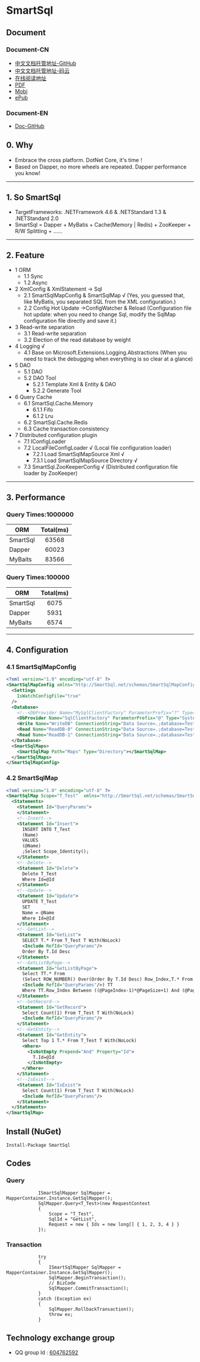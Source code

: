 # SmartSql

## Document

### Document-CN

- [中文文档托管地址-GitHub](https://github.com/Ahoo-Wang/SmartSql-Doc-CN)
- [中文文档托管地址-码云](https://gitee.com/AhooWang/SmartSql-Doc-CN)
- [在线阅读地址](https://doc.smartsql.net/)
- [PDF](https://www.gitbook.com/download/pdf/book/ahoo-wang/smartsql-doc-cn)
- [Mobi](https://www.gitbook.com/download/mobi/book/ahoo-wang/smartsql-doc-cn)
- [ePub](https://www.gitbook.com/download/epub/book/ahoo-wang/smartsql-doc-cn)

### Document-EN

- [Doc-GitHub](https://github.com/Ahoo-Wang/SmartSql-Doc)

## 0. Why

- Embrace the cross platform. DotNet Core, it's time！
- Based on Dapper, no more wheels are repeated. Dapper performance you know!

 ----

## 1. So SmartSql

- TargetFrameworks: .NETFramework 4.6 & .NETStandard 1.3 & .NETStandard 2.0
- SmartSql = Dapper + MyBatis + Cache(Memory | Redis) + ZooKeeper + R/W Splitting + ......

----

## 2. Feature

- 1 ORM
  - 1.1 Sync
  - 1.2 Async
- 2 XmlConfig & XmlStatement -> Sql
  - 2.1 SmartSqlMapConfig & SmartSqlMap √  (Yes, you guessed that, like MyBatis, you separated SQL from the XML configuration.)
  - 2.2 Config Hot Update ->ConfigWatcher & Reload (Configuration file hot update: when you need to change Sql, modify the SqlMap configuration file directly and save it.)
- 3 Read-write separation
  - 3.1 Read-write separation
  - 3.2 Election of the read database by weight
- 4 Logging √
  - 4.1 Base on Microsoft.Extensions.Logging.Abstractions  (When you need to track the debugging when everything is so clear at a glance)
- 5 DAO
  - 5.1 DAO
  - 5.2 DAO Tool
    - 5.2.1 Template Xml & Entity & DAO
    - 5.2.2 Generate Tool
- 6 Query Cache
  - 6.1 SmartSql.Cache.Memory
    - 6.1.1 Fifo
    - 6.1.2 Lru
  - 6.2 SmartSql.Cache.Redis
  - 6.3 Cache transaction consistency
- 7 Distributed configuration plugin
  - 7.1 IConfigLoader
  - 7.2 LocalFileConfigLoader  √ (Local file configuration loader)
    - 7.2.1 Load SmartSqlMapSource Xml  √
    - 7.3.1 Load SmartSqlMapSource Directory √
  - 7.3 SmartSql.ZooKeeperConfig √ (Distributed configuration file loader by ZooKeeper)

----

## 3. Performance

### Query Times:1000000

| ORM | Total(ms) |
| --- | :---: |
| SmartSql | 63568 |
| Dapper | 60023 |
| MyBaits | 83566 |

### Query Times:100000

| ORM | Total(ms) |
| --- | :---: |
| SmartSql | 6075 |
| Dapper | 5931 |
| MyBaits | 6574 |
----

## 4. Configuration

### 4.1 SmartSqlMapConfig

``` xml
<?xml version="1.0" encoding="utf-8" ?>
<SmartSqlMapConfig xmlns="http://SmartSql.net/schemas/SmartSqlMapConfig.xsd">
  <Settings
    IsWatchConfigFile="true"
  />
  <Database>
    <!--<DbProvider Name="MySqlClientFactory" ParameterPrefix="?" Type="MySql.Data.MySqlClient.MySqlClientFactory,MySql.Data"/>-->
    <DbProvider Name="SqlClientFactory" ParameterPrefix="@" Type="System.Data.SqlClient.SqlClientFactory,System.Data.SqlClient"/>
    <Write Name="WriteDB" ConnectionString="Data Source=.;database=TestDB;uid=sa;pwd=SmartSql.net"/>
    <Read Name="ReadDB-0" ConnectionString="Data Source=.;database=TestDB;uid=sa;pwd=SmartSql.net" Weight="80"/>
    <Read Name="ReadDB-1" ConnectionString="Data Source=.;database=TestDB;uid=sa;pwd=SmartSql.net" Weight="20"/>
  </Database>
  <SmartSqlMaps>
    <SmartSqlMap Path="Maps" Type="Directory"></SmartSqlMap>
  </SmartSqlMaps>
</SmartSqlMapConfig>
```

### 4.2 SmartSqlMap

``` xml
<?xml version="1.0" encoding="utf-8" ?>
<SmartSqlMap Scope="T_Test"  xmlns="http://SmartSql.net/schemas/SmartSqlMap.xsd">
  <Statements>
    <Statement Id="QueryParams">
    </Statement>
    <!--Insert-->
    <Statement Id="Insert">
      INSERT INTO T_Test
      (Name)
      VALUES
      (@Name)
      ;Select Scope_Identity();
    </Statement>
    <!--Delete-->
    <Statement Id="Delete">
      Delete T_Test
      Where Id=@Id
    </Statement>
    <!--Update-->
    <Statement Id="Update">
      UPDATE T_Test
      SET
      Name = @Name
      Where Id=@Id
    </Statement>
    <!--GetList-->
    <Statement Id="GetList">
      SELECT T.* From T_Test T With(NoLock)
      <Include RefId="QueryParams"/>
      Order By T.Id Desc
    </Statement>
    <!--GetListByPage-->
    <Statement Id="GetListByPage">
      Select TT.* From
      (Select ROW_NUMBER() Over(Order By T.Id Desc) Row_Index,T.* From T_Test T With(NoLock)
      <Include RefId="QueryParams"/>) TT
      Where TT.Row_Index Between ((@PageIndex-1)*@PageSize+1) And (@PageIndex*@PageSize)
    </Statement>
    <!--GetRecord-->
    <Statement Id="GetRecord">
      Select Count(1) From T_Test T With(NoLock)
      <Include RefId="QueryParams"/>
    </Statement>
    <!--GetEntity-->
    <Statement Id="GetEntity">
      Select Top 1 T.* From T_Test T With(NoLock)
      <Where>
        <IsNotEmpty Prepend="And" Property="Id">
          T.Id=@Id
        </IsNotEmpty>
      </Where>
    </Statement>
    <!--IsExist-->
    <Statement Id="IsExist">
      Select Count(1) From T_Test T With(NoLock)
      <Include RefId="QueryParams"/>
    </Statement>
  </Statements>
</SmartSqlMap>
```

## Install (NuGet)

``` CSharp
Install-Package SmartSql
```

## Codes

### Query

``` CSharp
            ISmartSqlMapper SqlMapper = MapperContainer.Instance.GetSqlMapper();
            SqlMapper.Query<T_Test>(new RequestContext
            {
                Scope = "T_Test",
                SqlId = "GetList",
                Request = new { Ids = new long[] { 1, 2, 3, 4 } }
            });
```

### Transaction

``` CSharp
            try
            {
                ISmartSqlMapper SqlMapper = MapperContainer.Instance.GetSqlMapper();
                SqlMapper.BeginTransaction();
                // BizCode
                SqlMapper.CommitTransaction();
            }
            catch (Exception ex)
            {
                SqlMapper.RollbackTransaction();
                throw ex;
            }
```

## Technology exchange group

- QQ group Id : [604762592](https://jq.qq.com/?_wv=1027&k=5Sy8Ahw)